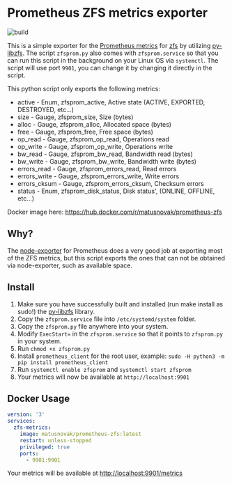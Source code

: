 # Prometheus ZFS metrics exporter

![build](https://github.com/matusnovak/prometheus-zfs/workflows/build/badge.svg)

This is a simple exporter for the [Prometheus metrics](https://prometheus.io/) for [zfs](https://zfsonlinux.org/) by utilizing [py-libzfs](https://github.com/truenas/py-libzfs). The script `zfsprom.py` also comes with `zfsprom.service` so that you can run this script in the background on your Linux OS via `systemctl`. The script will use port `9901`, you can change it by changing it directly in the script.

This python script only exports the following metrics:
  * active - Enum, zfsprom_active, Active state (ACTIVE, EXPORTED, DESTROYED, etc...)
  * size - Gauge, zfsprom_size, Size (bytes)
  * alloc - Gauge, zfsprom_alloc, Allocated space (bytes)
  * free - Gauge, zfsprom_free, Free space (bytes)
  * op_read - Gauge, zfsprom_op_read, Operations read
  * op_write - Gauge, zfsprom_op_write, Operations write
  * bw_read - Gauge, zfsprom_bw_read, Bandwidth read (bytes)
  * bw_write - Gauge, zfsprom_bw_write, Bandwidth write (bytes)
  * errors_read - Gauge, zfsprom_errors_read, Read errors
  * errors_write - Gauge, zfsprom_errors_write, Write errors
  * errors_cksum - Gauge, zfsprom_errors_cksum, Checksum errors
  * status - Enum, zfsprom_disk_status, Disk status', (ONLINE, OFFLINE, etc...)

Docker image here: <https://hub.docker.com/r/matusnovak/prometheus-zfs>

## Why?

The [node-exporter](https://github.com/prometheus/node_exporter) for Prometheus does a very good job at exporting most of the ZFS metrics, but this script exports the ones that can not be obtained via node-exporter, such as available space.

## Install

1. Make sure you have successfully built and installed (run make install as sudo!) the [py-libzfs](https://github.com/truenas/py-libzfs) library.
2. Copy the `zfsprom.service` file into `/etc/systemd/system` folder.
3. Copy the `zfsprom.py` file anywhere into your system.
4. Modify `ExecStart=` in the `zfsprom.service` so that it points to `zfsprom.py` in your system.
5. Run `chmod +x zfsprom.py` 
6. Install `prometheus_client` for the root user, example: `sudo -H python3 -m pip install prometheus_client`
7. Run `systemctl enable zfsprom` and `systemctl start zfsprom`
8. Your metrics will now be available at `http://localhost:9901`

## Docker Usage

```yml
version: '3'
services:
  zfs-metrics:
    image: matusnovak/prometheus-zfs:latest
    restart: unless-stopped
    privileged: true
    ports:
      - 9901:9901
```

Your metrics will be available at <http://localhost:9901/metrics>

